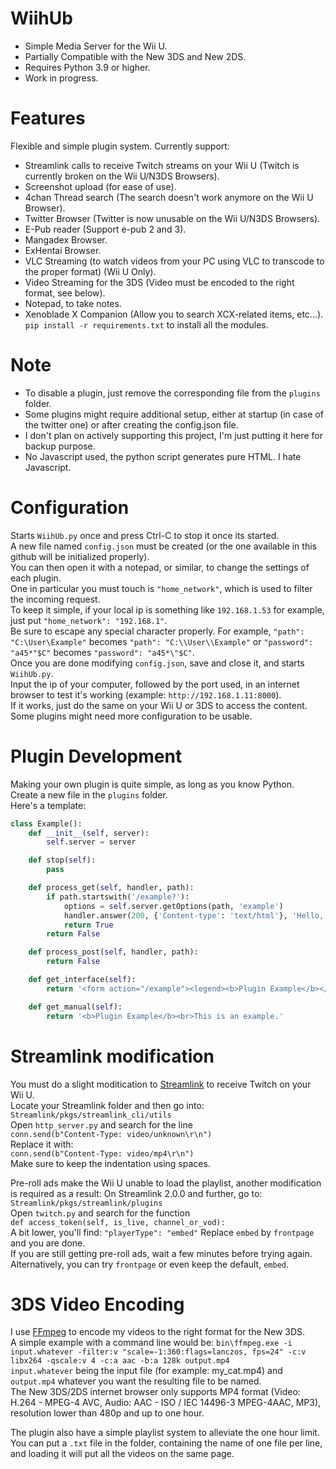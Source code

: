 # WiihUb  
* Simple Media Server for the Wii U.  
* Partially Compatible with the New 3DS and New 2DS.  
* Requires Python 3.9 or higher.  
* Work in progress.  
# Features  
Flexible and simple plugin system. Currently support:  
* Streamlink calls to receive Twitch streams on your Wii U (Twitch is currently broken on the Wii U/N3DS Browsers).  
* Screenshot upload (for ease of use).  
* 4chan Thread search (The search doesn't work anymore on the Wii U Browser).  
* Twitter Browser (Twitter is now unusable on the Wii U/N3DS Browsers).  
* E-Pub reader (Support e-pub 2 and 3).  
* Mangadex Browser.  
* ExHentai Browser.  
* VLC Streaming (to watch videos from your PC using VLC to transcode to the proper format) (Wii U Only).  
* Video Streaming for the 3DS (Video must be encoded to the right format, see below).  
* Notepad, to take notes.  
* Xenoblade X Companion (Allow you to search XCX-related items, etc...).  
`pip install -r requirements.txt` to install all the modules. 
# Note  
* To disable a plugin, just remove the corresponding file from the `plugins` folder.  
* Some plugins might require additional setup, either at startup (in case of the twitter one) or after creating the config.json file.  
* I don't plan on actively supporting this project, I'm just putting it here for backup purpose.  
* No Javascript used, the python script generates pure HTML. I hate Javascript.    
# Configuration  
Starts `WiihUb.py` once and press Ctrl-C to stop it once its started.  
A new file named `config.json` must be created (or the one available in this github will be initialized properly).  
You can then open it with a notepad, or similar, to change the settings of each plugin.  
One in particular you must touch is `"home_network"`, which is used to filter the incoming request.  
To keep it simple, if your local ip is something like `192.168.1.53` for example, just put `"home_network": "192.168.1"`.  
Be sure to escape any special character properly. For example, `"path": "C:\User\Example"` becomes `"path": "C:\\User\\Example"` or `"password": "a45*"$C"` becomes `"password": "a45*\"$C"`.  
Once you are done modifying `config.json`, save and close it, and starts `WiihUb.py`.  
Input the ip of your computer, followed by the port used, in an internet browser to test it's working (example: `http://192.168.1.11:8000`).  
If it works, just do the same on your Wii U or 3DS to access the content.  
Some plugins might need more configuration to be usable.  
# Plugin Development  
Making your own plugin is quite simple, as long as you know Python.  
Create a new file in the `plugins` folder.  
Here's a template:
```python
class Example():
    def __init__(self, server):
        self.server = server

    def stop(self):
        pass

    def process_get(self, handler, path):
        if path.startswith('/example?'):
            options = self.server.getOptions(path, 'example')
            handler.answer(200, {'Content-type': 'text/html'}, 'Hello, {}!'.format(options['name']).encode('utf-8'))
            return True
        return False

    def process_post(self, handler, path):
        return False

    def get_interface(self):
        return '<form action="/example"><legend><b>Plugin Example</b></legend><label for="name">Input your name </label><input type="text" id="name" name="name" value=""><br><input type="submit" value="Send"></form>'

    def get_manual(self):
        return '<b>Plugin Example</b><br>This is an example.'
```
# Streamlink modification  
You must do a slight moditication to [Streamlink](https://github.com/streamlink/streamlink) to receive Twitch on your Wii U.  
Locate your Streamlink folder and then go into:  
`Streamlink/pkgs/streamlink_cli/utils`  
Open `http_server.py` and search for the line  
`conn.send(b"Content-Type: video/unknown\r\n")`  
Replace it with:  
`conn.send(b"Content-Type: video/mp4\r\n")`  
Make sure to keep the indentation using spaces.  
  
Pre-roll ads make the Wii U unable to load the playlist, another modification is required as a result:
On Streamlink 2.0.0 and further, go to:
`Streamlink/pkgs/streamlink/plugins`  
Open `twitch.py` and search for the function  
`def access_token(self, is_live, channel_or_vod):`  
A bit lower, you'll find:
`"playerType": "embed"`
Replace `embed` by `frontpage` and you are done.  
If you are still getting pre-roll ads, wait a few minutes before trying again.  
Alternatively, you can try `frontpage` or even keep the default, `embed`.  
# 3DS Video Encoding  
I use [FFmpeg](https://ffmpeg.org/download.html) to encode my videos to the right format for the New 3DS.  
A simple example with a command line would be:
`bin\ffmpeg.exe -i input.whatever -filter:v "scale=-1:360:flags=lanczos, fps=24" -c:v libx264 -qscale:v 4 -c:a aac -b:a 128k output.mp4`  
`input.whatever` being the input file (for example: my_cat.mp4) and `output.mp4` whatever you want the resulting file to be named.  
The New 3DS/2DS internet browser only supports MP4 format (Video: H.264 - MPEG-4 AVC, Audio: AAC - ISO / IEC 14496-3 MPEG-4AAC, MP3), resolution lower than 480p and up to one hour.  
  
The plugin also have a simple playlist system to alleviate the one hour limit.  
You can put a `.txt` file in the folder, containing the name of one file per line, and loading it will put all the videos on the same page.  